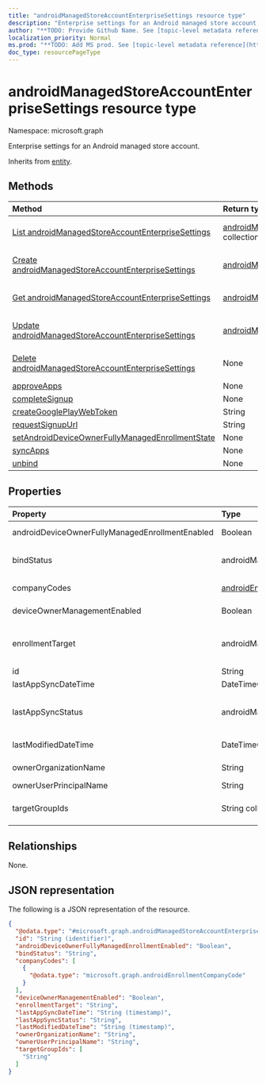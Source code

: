 ```yaml
---
title: "androidManagedStoreAccountEnterpriseSettings resource type"
description: "Enterprise settings for an Android managed store account."
author: "**TODO: Provide Github Name. See [topic-level metadata reference](https://msgo.azurewebsites.net/add/document/guidelines/metadata.html#topic-level-metadata)**"
localization_priority: Normal
ms.prod: "**TODO: Add MS prod. See [topic-level metadata reference](https://msgo.azurewebsites.net/add/document/guidelines/metadata.html#topic-level-metadata)**"
doc_type: resourcePageType
---
```


# androidManagedStoreAccountEnterpriseSettings resource type

Namespace: microsoft.graph



Enterprise settings for an Android managed store account.


Inherits from [entity](../resources/entity.md).

## Methods
|Method|Return type|Description|
|:---|:---|:---|
|[List androidManagedStoreAccountEnterpriseSettings](../api/androidmanagedstoreaccountenterprisesettings-list.md)|[androidManagedStoreAccountEnterpriseSettings](../resources/androidmanagedstoreaccountenterprisesettings.md) collection|Get a list of the [androidManagedStoreAccountEnterpriseSettings](../resources/androidmanagedstoreaccountenterprisesettings.md) objects and their properties.|
|[Create androidManagedStoreAccountEnterpriseSettings](../api/androidmanagedstoreaccountenterprisesettings-create.md)|[androidManagedStoreAccountEnterpriseSettings](../resources/androidmanagedstoreaccountenterprisesettings.md)|Create a new [androidManagedStoreAccountEnterpriseSettings](../resources/androidmanagedstoreaccountenterprisesettings.md) object.|
|[Get androidManagedStoreAccountEnterpriseSettings](../api/androidmanagedstoreaccountenterprisesettings-get.md)|[androidManagedStoreAccountEnterpriseSettings](../resources/androidmanagedstoreaccountenterprisesettings.md)|Read the properties and relationships of an [androidManagedStoreAccountEnterpriseSettings](../resources/androidmanagedstoreaccountenterprisesettings.md) object.|
|[Update androidManagedStoreAccountEnterpriseSettings](../api/androidmanagedstoreaccountenterprisesettings-update.md)|[androidManagedStoreAccountEnterpriseSettings](../resources/androidmanagedstoreaccountenterprisesettings.md)|Update the properties of an [androidManagedStoreAccountEnterpriseSettings](../resources/androidmanagedstoreaccountenterprisesettings.md) object.|
|[Delete androidManagedStoreAccountEnterpriseSettings](../api/androidmanagedstoreaccountenterprisesettings-delete.md)|None|Deletes an [androidManagedStoreAccountEnterpriseSettings](../resources/androidmanagedstoreaccountenterprisesettings.md) object.|
|[approveApps](../api/androidmanagedstoreaccountenterprisesettings-approveapps.md)|None|**TODO: Add Description**|
|[completeSignup](../api/androidmanagedstoreaccountenterprisesettings-completesignup.md)|None|**TODO: Add Description**|
|[createGooglePlayWebToken](../api/androidmanagedstoreaccountenterprisesettings-creategoogleplaywebtoken.md)|String|**TODO: Add Description**|
|[requestSignupUrl](../api/androidmanagedstoreaccountenterprisesettings-requestsignupurl.md)|String|**TODO: Add Description**|
|[setAndroidDeviceOwnerFullyManagedEnrollmentState](../api/androidmanagedstoreaccountenterprisesettings-setandroiddeviceownerfullymanagedenrollmentstate.md)|None|**TODO: Add Description**|
|[syncApps](../api/androidmanagedstoreaccountenterprisesettings-syncapps.md)|None|**TODO: Add Description**|
|[unbind](../api/androidmanagedstoreaccountenterprisesettings-unbind.md)|None|**TODO: Add Description**|

## Properties
|Property|Type|Description|
|:---|:---|:---|
|androidDeviceOwnerFullyManagedEnrollmentEnabled|Boolean|Company codes for AndroidManagedStoreAccountEnterpriseSettings|
|bindStatus|androidManagedStoreAccountBindStatus|Bind status of the tenant with the Google EMM API. Possible values are: `notBound`, `bound`, `boundAndValidated`, `unbinding`.|
|companyCodes|[androidEnrollmentCompanyCode](../resources/androidenrollmentcompanycode.md) collection|Company codes for AndroidManagedStoreAccountEnterpriseSettings|
|deviceOwnerManagementEnabled|Boolean|Indicates if this account is flighting for Android Device Owner Management with CloudDPC.|
|enrollmentTarget|androidManagedStoreAccountEnrollmentTarget|Indicates which users can enroll devices in Android Enterprise device management. Possible values are: `none`, `all`, `targeted`, `targetedAsEnrollmentRestrictions`.|
|id|String|**TODO: Add Description** Inherited from [entity](../resources/entity.md)|
|lastAppSyncDateTime|DateTimeOffset|Last completion time for app sync|
|lastAppSyncStatus|androidManagedStoreAccountAppSyncStatus|Last application sync result. Possible values are: `success`, `credentialsNotValid`, `androidForWorkApiError`, `managementServiceError`, `unknownError`, `none`.|
|lastModifiedDateTime|DateTimeOffset|Last modification time for Android enterprise settings|
|ownerOrganizationName|String|Organization name used when onboarding Android Enterprise|
|ownerUserPrincipalName|String|Owner UPN that created the enterprise|
|targetGroupIds|String collection|Specifies which AAD groups can enroll devices in Android for Work device management if enrollmentTarget is set to 'Targeted'|

## Relationships
None.

## JSON representation
The following is a JSON representation of the resource.
<!-- {
  "blockType": "resource",
  "keyProperty": "id",
  "@odata.type": "microsoft.graph.androidManagedStoreAccountEnterpriseSettings",
  "baseType": "microsoft.graph.entity",
  "openType": false
}
-->
``` json
{
  "@odata.type": "#microsoft.graph.androidManagedStoreAccountEnterpriseSettings",
  "id": "String (identifier)",
  "androidDeviceOwnerFullyManagedEnrollmentEnabled": "Boolean",
  "bindStatus": "String",
  "companyCodes": [
    {
      "@odata.type": "microsoft.graph.androidEnrollmentCompanyCode"
    }
  ],
  "deviceOwnerManagementEnabled": "Boolean",
  "enrollmentTarget": "String",
  "lastAppSyncDateTime": "String (timestamp)",
  "lastAppSyncStatus": "String",
  "lastModifiedDateTime": "String (timestamp)",
  "ownerOrganizationName": "String",
  "ownerUserPrincipalName": "String",
  "targetGroupIds": [
    "String"
  ]
}
```

